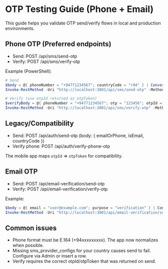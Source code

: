 # OTP Testing Guide (Phone + Email)

This guide helps you validate OTP send/verify flows in local and production environments.

## Phone OTP (Preferred endpoints)

- Send: POST /api/sms/send-otp
- Verify: POST /api/sms/verify-otp

Example (PowerShell):

```powershell
# Send
$body = @{ phoneNumber = "+94771234567"; countryCode = "+94" } | ConvertTo-Json
Invoke-RestMethod -Uri "http://localhost:3001/api/sms/send-otp" -Method Post -ContentType 'application/json' -Body $body

# Verify (use otpId returned as otpToken)
$verifyBody = @{ phoneNumber = "+94771234567"; otp = "123456"; otpId = "<paste-otpId>" } | ConvertTo-Json
Invoke-RestMethod -Uri "http://localhost:3001/api/sms/verify-otp" -Method Post -ContentType 'application/json' -Body $verifyBody
```

## Legacy/Compatibility

- Send: POST /api/auth/send-otp (body: { emailOrPhone, isEmail, countryCode })
- Verify phone: POST /api/auth/verify-phone-otp

The mobile app maps `otpId` => `otpToken` for compatibility.

## Email OTP

- Send: POST /api/email-verification/send-otp
- Verify: POST /api/email-verification/verify-otp

Example:

```powershell
$body = @{ email = "user@example.com"; purpose = "verification" } | ConvertTo-Json
Invoke-RestMethod -Uri "http://localhost:3001/api/email-verification/send-otp" -Method Post -ContentType 'application/json' -Body $body
```

## Common issues

- Phone format must be E.164 (+94xxxxxxxxx). The app now normalizes when possible.
- Missing sms_provider_configs for your country causes send to fail. Configure via Admin or insert a row.
- Verify requires the correct otpId/otpToken that was returned on send.

